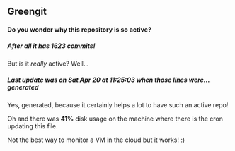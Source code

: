 ## Greengit

#### Do you wonder why this repository is so active?

##### After all it has 1623 commits!

But is it *really* active? Well...

##### Last update was on Sat Apr 20 at 11:25:03 when those lines were... generated

Yes, generated, because it certainly helps a lot to have such an active repo!

Oh and there was **41%** disk usage on the machine
where there is the cron updating this file.

Not the best way to monitor a VM in the cloud but it works! :)
